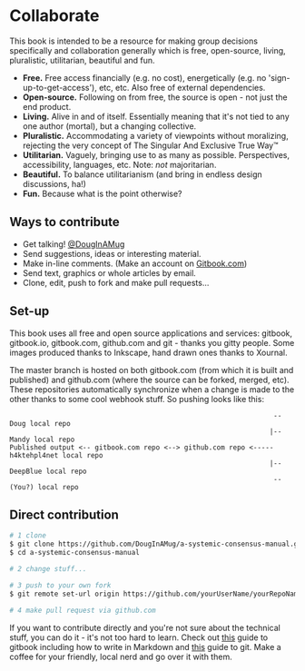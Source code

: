 # Collaborate

This book is intended to be a resource for making group decisions specifically and collaboration generally which is free, open-source, living, pluralistic, utilitarian, beautiful and fun.

* **Free.** Free access financially (e.g. no cost), energetically (e.g. no 'sign-up-to-get-access'), etc, etc. Also free of external dependencies.
* **Open-source.** Following on from free, the source is open - not just the end product.
* **Living.** Alive in and of itself. Essentially meaning that it's not tied to any one author (mortal), but a changing collective. 
* **Pluralistic.** Accommodating a variety of viewpoints without moralizing, rejecting the very concept of The Singular And Exclusive True Way™ 
* **Utilitarian.** Vaguely, bringing use to as many as possible. Perspectives, accessibility, languages, etc. Note: _not_ majoritarian.
* **Beautiful.** To balance utilitarianism (and bring in endless design discussions, ha!)
* **Fun.** Because what is the point otherwise? 

## Ways to contribute

* Get talking! [@DougInAMug](https://twitter.com/DougInAMug)
* Send suggestions, ideas or interesting material.
* Make in-line comments. (Make an account on [Gitbook.com](https://www.gitbook.com/join))
* Send text, graphics or whole articles by email.
* Clone, edit, push to fork and make pull requests...

## Set-up

This book uses all free and open source applications and services: gitbook, gitbook.io, gitbook.com, github.com and git - thanks you gitty people. Some images produced thanks to Inkscape, hand drawn ones thanks to Xournal.

The master branch is hosted on both gitbook.com (from which it is built and published) and github.com (where the source can be forked, merged, etc). These repositories automatically synchronize when a change is made to the other thanks to some cool webhook stuff. So pushing looks like this:


```
																 -- Doug local repo
																|-- Mandy local repo
Published output <-- gitbook.com repo <--> github.com repo <----- h4ktehpl4net local repo
															    |-- DeepBlue local repo
																 -- (You?) local repo
```																
																																							
## Direct contribution

```bash
# 1 clone
$ git clone https://github.com/DougInAMug/a-systemic-consensus-manual.git
$ cd a-systemic-consensus-manual 

# 2 change stuff...

# 3 push to your own fork
$ git remote set-url origin https://github.com/yourUserName/yourRepoName.git # change URL to your stuff

# 4 make pull request via github.com 
```

If you want to contribute directly and you're not sure about the technical stuff, you can do it - it's not too hard to learn. Check out [this](https://toolchain.gitbook.com/) guide to gitbook including how to write in Markdown and [this](https://git-scm.com/book/en/v2) guide to git. Make a coffee for your friendly, local nerd and go over it with them.
